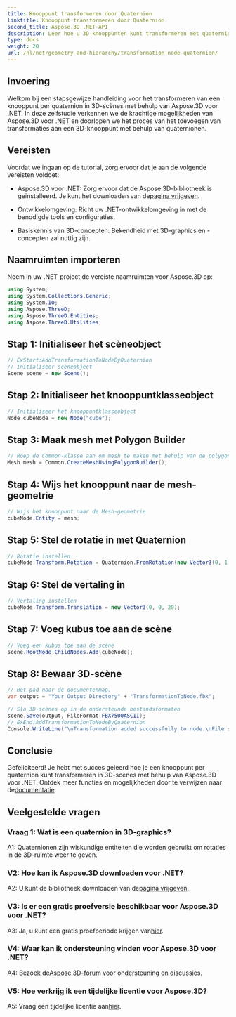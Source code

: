 ```yaml
---
title: Knooppunt transformeren door Quaternion
linktitle: Knooppunt transformeren door Quaternion
second_title: Aspose.3D .NET-API
description: Leer hoe u 3D-knooppunten kunt transformeren met quaternionen met behulp van Aspose.3D voor .NET. Stap-voor-stap handleiding voor beginners.
type: docs
weight: 20
url: /nl/net/geometry-and-hierarchy/transformation-node-quaternion/
---
```

## Invoering

Welkom bij een stapsgewijze handleiding voor het transformeren van een knooppunt per quaternion in 3D-scènes met behulp van Aspose.3D voor .NET. In deze zelfstudie verkennen we de krachtige mogelijkheden van Aspose.3D voor .NET en doorlopen we het proces van het toevoegen van transformaties aan een 3D-knooppunt met behulp van quaternionen.

## Vereisten

Voordat we ingaan op de tutorial, zorg ervoor dat je aan de volgende vereisten voldoet:

-  Aspose.3D voor .NET: Zorg ervoor dat de Aspose.3D-bibliotheek is geïnstalleerd. Je kunt het downloaden van de[pagina vrijgeven](https://releases.aspose.com/3d/net/).

- Ontwikkelomgeving: Richt uw .NET-ontwikkelomgeving in met de benodigde tools en configuraties.

- Basiskennis van 3D-concepten: Bekendheid met 3D-graphics en -concepten zal nuttig zijn.

## Naamruimten importeren

Neem in uw .NET-project de vereiste naamruimten voor Aspose.3D op:

```csharp
using System;
using System.Collections.Generic;
using System.IO;
using Aspose.ThreeD;
using Aspose.ThreeD.Entities;
using Aspose.ThreeD.Utilities;
```

## Stap 1: Initialiseer het scèneobject

```csharp
// ExStart:AddTransformationToNodeByQuaternion
// Initialiseer scèneobject
Scene scene = new Scene();
```

## Stap 2: Initialiseer het knooppuntklasseobject

```csharp
// Initialiseer het knooppuntklasseobject
Node cubeNode = new Node("cube");
```

## Stap 3: Maak mesh met Polygon Builder

```csharp
// Roep de Common-klasse aan om mesh te maken met behulp van de polygon builder-methode om de mesh-instantie in te stellen
Mesh mesh = Common.CreateMeshUsingPolygonBuilder();
```

## Stap 4: Wijs het knooppunt naar de mesh-geometrie

```csharp
// Wijs het knooppunt naar de Mesh-geometrie
cubeNode.Entity = mesh;
```

## Stap 5: Stel de rotatie in met Quaternion

```csharp
// Rotatie instellen
cubeNode.Transform.Rotation = Quaternion.FromRotation(new Vector3(0, 1, 0), new Vector3(0.3, 0.5, 0.1));            
```

## Stap 6: Stel de vertaling in

```csharp
// Vertaling instellen
cubeNode.Transform.Translation = new Vector3(0, 0, 20);            
```

## Stap 7: Voeg kubus toe aan de scène

```csharp
// Voeg een kubus toe aan de scène
scene.RootNode.ChildNodes.Add(cubeNode);
```

## Stap 8: Bewaar 3D-scène

```csharp
// Het pad naar de documentenmap.
var output = "Your Output Directory" + "TransformationToNode.fbx";

// Sla 3D-scènes op in de ondersteunde bestandsformaten
scene.Save(output, FileFormat.FBX7500ASCII);
// ExEnd:AddTransformationToNodeByQuaternion
Console.WriteLine("\nTransformation added successfully to node.\nFile saved at " + output);
```

## Conclusie

 Gefeliciteerd! Je hebt met succes geleerd hoe je een knooppunt per quaternion kunt transformeren in 3D-scènes met behulp van Aspose.3D voor .NET. Ontdek meer functies en mogelijkheden door te verwijzen naar de[documentatie](https://reference.aspose.com/3d/net/).

## Veelgestelde vragen

### Vraag 1: Wat is een quaternion in 3D-graphics?

A1: Quaternionen zijn wiskundige entiteiten die worden gebruikt om rotaties in de 3D-ruimte weer te geven.

### V2: Hoe kan ik Aspose.3D downloaden voor .NET?

 A2: U kunt de bibliotheek downloaden van de[pagina vrijgeven](https://releases.aspose.com/3d/net/).

### V3: Is er een gratis proefversie beschikbaar voor Aspose.3D voor .NET?

 A3: Ja, u kunt een gratis proefperiode krijgen van[hier](https://releases.aspose.com/).

### V4: Waar kan ik ondersteuning vinden voor Aspose.3D voor .NET?

 A4: Bezoek de[Aspose.3D-forum](https://forum.aspose.com/c/3d/18) voor ondersteuning en discussies.

### V5: Hoe verkrijg ik een tijdelijke licentie voor Aspose.3D?

 A5: Vraag een tijdelijke licentie aan[hier](https://purchase.aspose.com/temporary-license/).
